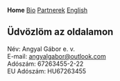 **Home** [Bio](./bio.html) [Partnerek](./partners.html) [English](./en.html)

## Üdvözlöm az oldalamon

Név: Angyal Gábor e. v.  
E-mail: angyalgabor@outlook.com  
Adószám: 67263455-2-22  
EU Adószám: HU67263455
